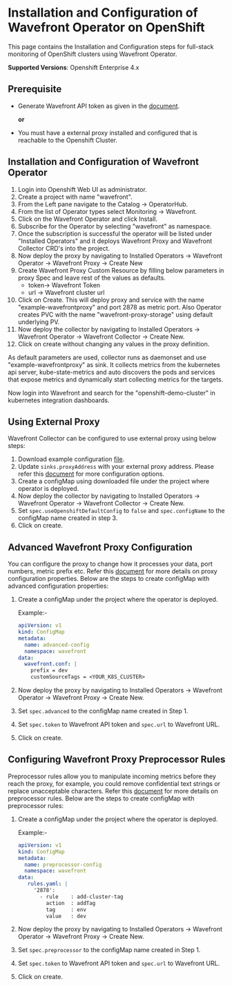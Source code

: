 # Installation and Configuration of Wavefront Operator on OpenShift
This page contains the Installation and Configuration steps for full-stack monitoring of OpenShift clusters using Wavefront Operator.

**Supported Versions**: Openshift Enterprise 4.x

## Prerequisite
* Generate Wavefront API token as given in the [document](https://docs.wavefront.com/usersaccountmanaging.html#generating-an-api-token).

  **or**

* You must have a external proxy installed and configured that is reachable to the Openshift Cluster.

## Installation and Configuration of Wavefront Operator 

1.  Login into Openshift Web UI as administrator.
2.  Create a project with name "wavefront".
3.  From the Left pane navigate to the Catalog → OperatorHub.
4.  From the list of Operator types select Monitoring → Wavefront.
5.  Click on the Wavefront Operator and click Install.
6.  Subscribe for the Operator by selecting "wavefront" as namespace.
7.  Once the subscription is successful the operator will be listed under "Installed Operators" and it deploys Wavefront Proxy and Wavefront Collector CRD's into the project.
8.  Now deploy the proxy by navigating to Installed Operators → Wavefront Operator → Wavefront Proxy → Create New
9.  Create Wavefront Proxy Custom Resource by filling below parameters in proxy Spec and leave rest of the values as defaults.
    * token→ Wavefront Token
    * url → Wavefront cluster url
10.  Click on Create.  This will deploy proxy and service with the name "example-wavefrontproxy" and port 2878 as metric port. Also Operator creates PVC with the name "wavefront-proxy-storage" using default underlying PV.
11. Now deploy the collector by navigating to Installed Operators → Wavefront Operator → Wavefront Collector → Create New.
12. Click on create without changing any values in the proxy definition.

As default parameters are used, collector runs as daemonset and use "example-wavefrontproxy" as sink.  It collects metrics from the kubernetes api server, kube-state-metrics and auto discovers the pods and services that expose metrics and dynamically start collecting metrics for the targets.

Now login into Wavefront and search for the "openshift-demo-cluster" in kubernetes integration dashboards.

## Using External Proxy
Wavefront Collector can be configured to use external proxy using below steps:
1. Download example configuration [file](https://raw.githubusercontent.com/marineghandevosyan/wavefront-collector-for-kubernetes/master/deploy/examples/openshift-collector-configmap.yaml).
2. Update `sinks.proxyAddress` with your external proxy address. Please refer this [document](https://github.com/marineghandevosyan/wavefront-collector-for-kubernetes/blob/master/docs/configuration.md) for more configuration options.
3. Create a configMap using downloaded file under the project where operator is deployed.
4. Now deploy the collector by navigating to Installed Operators → Wavefront Operator → Wavefront Collector → Create New.
5. Set `spec.useOpenshiftDefaultConfig` to `false` and `spec.configName` to the configMap name created in step 3.
6. Click on create.


## Advanced Wavefront Proxy Configuration
You can configure the proxy to change how it processes your data, port numbers, metric prefix etc. Refer this [document](https://docs.wavefront.com/proxies_configuring.html#general-proxy-properties-and-examples) for more details on proxy configuration properties. Below are the steps to create configMap with advanced configuration properties:

1. Create a configMap under the project where the operator is deployed.

   Example:-
   ```yaml
   apiVersion: v1
   kind: ConfigMap
   metadata:
     name: advanced-config
     namespace: wavefront
   data:
     wavefront.conf: |
       prefix = dev
       customSourceTags = <YOUR_K8S_CLUSTER>
2. Now deploy the proxy by navigating to Installed Operators → Wavefront Operator → Wavefront Proxy → Create New.
3. Set `spec.advanced` to the configMap name created in Step 1.
4. Set `spec.token` to Wavefront API token and `spec.url` to Wavefront URL.
5. Click on create.


## Configuring Wavefront Proxy Preprocessor Rules
Preprocessor rules allow you to manipulate incoming metrics before they reach the proxy, for example, you could remove confidential text strings or replace unacceptable characters. Refer this [document](https://docs.wavefront.com/proxies_preprocessor_rules.html#rule-configuration-file) for more details on preprocessor rules. Below are the steps to create configMap with preprocessor rules:

1. Create a configMap under the project where the operator is deployed.
   
   Example:-
   ```yaml
   apiVersion: v1
   kind: ConfigMap
   metadata:
     name: preprocessor-config
     namespace: wavefront
   data:
      rules.yaml: |
        '2878':
          - rule    : add-cluster-tag
            action  : addTag
            tag     : env
            value   : dev
    ```
2. Now deploy the proxy by navigating to Installed Operators → Wavefront Operator → Wavefront Proxy → Create New.
3. Set `spec.preprocessor` to the configMap name created in Step 1.
4. Set `spec.token` to Wavefront API token and `spec.url` to Wavefront URL.
5. Click on create.
